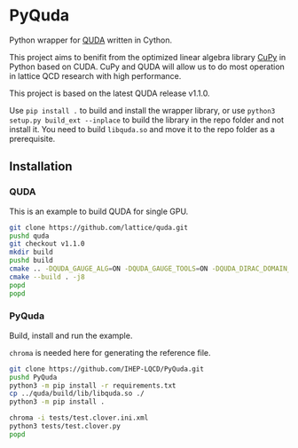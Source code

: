 # PyQuda

Python wrapper for [QUDA](https://github.com/lattice/quda) written in Cython.

This project aims to benifit from the optimized linear algebra library [CuPy](https://github.com/cupy/cupy) in Python based on CUDA. CuPy and QUDA will allow us to do most operation in lattice QCD research with high performance.

This project is based on the latest QUDA release v1.1.0.

Use `pip install .` to build and install the wrapper library, or use `python3 setup.py build_ext --inplace` to build the library in the repo folder and not install it. You need to build `libquda.so` and move it to the repo folder as a prerequisite.

## Installation

### QUDA

This is an example to build QUDA for single GPU.

```bash
git clone https://github.com/lattice/quda.git
pushd quda
git checkout v1.1.0
mkdir build
pushd build
cmake .. -DQUDA_GAUGE_ALG=ON -DQUDA_GAUGE_TOOLS=ON -DQUDA_DIRAC_DOMAIN_WALL=OFF -DQUDA_DIRAC_NDEG_TWISTED_MASS=OFF -DQUDA_DIRAC_STAGGERED -DQUDA_INTERFACE_MILC=OFF -DQUDA_MULTIGRID=ON
cmake --build . -j8
popd
popd
```

### PyQuda

Build, install and run the example.

`chroma` is needed here for generating the reference file.

```bash
git clone https://github.com/IHEP-LQCD/PyQuda.git
pushd PyQuda
python3 -m pip install -r requirements.txt
cp ../quda/build/lib/libquda.so ./
python3 -m pip install .

chroma -i tests/test.clover.ini.xml
python3 tests/test.clover.py
popd
```
